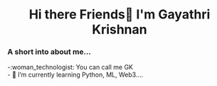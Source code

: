 <h1 align="center"> Hi there Friends👋 I'm Gayathri Krishnan </h1>
<h3 align="left"> A short into about me...</h3>
<p> -:woman_technologist: You can call me GK <br>
- 🌱 I’m currently learning Python, ML,  Web3....</p>



<!--
**GK3077/GK3077** is a ✨ _special_ ✨ repository because its `README.md` (this file) appears on your GitHub profile.

Here are some ideas to get you started:

- 🔭 I’m currently working on ...
- 🌱 I’m currently learning ...
- 👯 I’m looking to collaborate on ...
- 🤔 I’m looking for help with ...
- 💬 Ask me about ...
- 📫 How to reach me: ...
- 😄 Pronouns: ...
- ⚡ Fun fact: ...
-->
